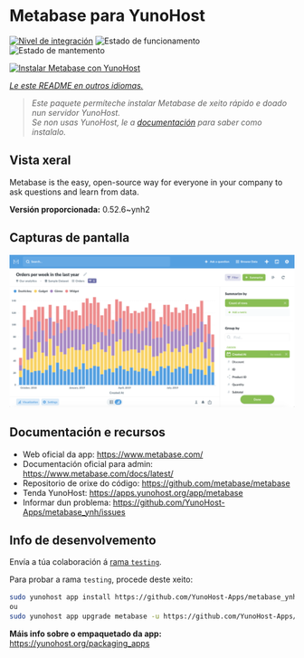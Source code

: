 <!--
NOTA: Este README foi creado automáticamente por <https://github.com/YunoHost/apps/tree/master/tools/readme_generator>
NON debe editarse manualmente.
-->

# Metabase para YunoHost

[![Nivel de integración](https://apps.yunohost.org/badge/integration/metabase)](https://ci-apps.yunohost.org/ci/apps/metabase/)
![Estado de funcionamento](https://apps.yunohost.org/badge/state/metabase)
![Estado de mantemento](https://apps.yunohost.org/badge/maintained/metabase)

[![Instalar Metabase con YunoHost](https://install-app.yunohost.org/install-with-yunohost.svg)](https://install-app.yunohost.org/?app=metabase)

*[Le este README en outros idiomas.](./ALL_README.md)*

> *Este paquete permíteche instalar Metabase de xeito rápido e doado nun servidor YunoHost.*  
> *Se non usas YunoHost, le a [documentación](https://yunohost.org/install) para saber como instalalo.*

## Vista xeral

Metabase is the easy, open-source way for everyone in your company to ask questions and learn from data.

**Versión proporcionada:** 0.52.6~ynh2

## Capturas de pantalla

![Captura de pantalla de Metabase](./doc/screenshots/metabase-product-screenshot.png)

## Documentación e recursos

- Web oficial da app: <https://www.metabase.com/>
- Documentación oficial para admin: <https://www.metabase.com/docs/latest/>
- Repositorio de orixe do código: <https://github.com/metabase/metabase>
- Tenda YunoHost: <https://apps.yunohost.org/app/metabase>
- Informar dun problema: <https://github.com/YunoHost-Apps/metabase_ynh/issues>

## Info de desenvolvemento

Envía a túa colaboración á [rama `testing`](https://github.com/YunoHost-Apps/metabase_ynh/tree/testing).

Para probar a rama `testing`, procede deste xeito:

```bash
sudo yunohost app install https://github.com/YunoHost-Apps/metabase_ynh/tree/testing --debug
ou
sudo yunohost app upgrade metabase -u https://github.com/YunoHost-Apps/metabase_ynh/tree/testing --debug
```

**Máis info sobre o empaquetado da app:** <https://yunohost.org/packaging_apps>
